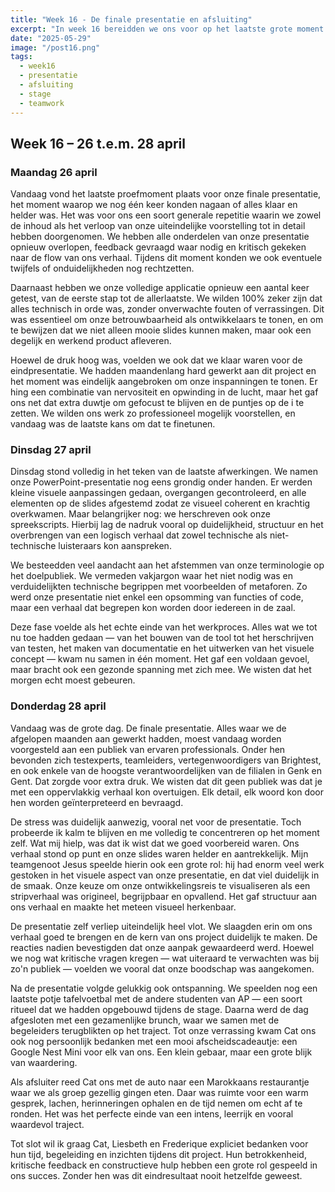 ```yaml
---
title: "Week 16 - De finale presentatie en afsluiting"
excerpt: "In week 16 bereidden we ons voor op het laatste grote moment van onze stage: de eindpresentatie. We testten onze applicatie tot in de puntjes, werkten de slides en scripts af en presenteerden ons project aan een professioneel publiek. Een week vol spanning, trots en mooie afsluitingen."
date: "2025-05-29"
image: "/post16.png"
tags:
  - week16
  - presentatie
  - afsluiting
  - stage
  - teamwork
---
```


## Week 16 – 26 t.e.m. 28 april

### Maandag 26 april

Vandaag vond het laatste proefmoment plaats voor onze finale presentatie, het moment waarop we nog één keer konden nagaan of alles klaar en helder was. Het was voor ons een soort generale repetitie waarin we zowel de inhoud als het verloop van onze uiteindelijke voorstelling tot in detail hebben doorgenomen. We hebben alle onderdelen van onze presentatie opnieuw overlopen, feedback gevraagd waar nodig en kritisch gekeken naar de flow van ons verhaal. Tijdens dit moment konden we ook eventuele twijfels of onduidelijkheden nog rechtzetten.

Daarnaast hebben we onze volledige applicatie opnieuw een aantal keer getest, van de eerste stap tot de allerlaatste. We wilden 100% zeker zijn dat alles technisch in orde was, zonder onverwachte fouten of verrassingen. Dit was essentieel om onze betrouwbaarheid als ontwikkelaars te tonen, en om te bewijzen dat we niet alleen mooie slides kunnen maken, maar ook een degelijk en werkend product afleveren.

Hoewel de druk hoog was, voelden we ook dat we klaar waren voor de eindpresentatie. We hadden maandenlang hard gewerkt aan dit project en het moment was eindelijk aangebroken om onze inspanningen te tonen. Er hing een combinatie van nervositeit en opwinding in de lucht, maar het gaf ons net dat extra duwtje om gefocust te blijven en de puntjes op de i te zetten. We wilden ons werk zo professioneel mogelijk voorstellen, en vandaag was de laatste kans om dat te finetunen.

### Dinsdag 27 april

Dinsdag stond volledig in het teken van de laatste afwerkingen. We namen onze PowerPoint-presentatie nog eens grondig onder handen. Er werden kleine visuele aanpassingen gedaan, overgangen gecontroleerd, en alle elementen op de slides afgestemd zodat ze visueel coherent en krachtig overkwamen. Maar belangrijker nog: we herschreven ook onze spreekscripts. Hierbij lag de nadruk vooral op duidelijkheid, structuur en het overbrengen van een logisch verhaal dat zowel technische als niet-technische luisteraars kon aanspreken.

We besteedden veel aandacht aan het afstemmen van onze terminologie op het doelpubliek. We vermeden vakjargon waar het niet nodig was en verduidelijkten technische begrippen met voorbeelden of metaforen. Zo werd onze presentatie niet enkel een opsomming van functies of code, maar een verhaal dat begrepen kon worden door iedereen in de zaal.

Deze fase voelde als het echte einde van het werkproces. Alles wat we tot nu toe hadden gedaan — van het bouwen van de tool tot het herschrijven van testen, het maken van documentatie en het uitwerken van het visuele concept — kwam nu samen in één moment. Het gaf een voldaan gevoel, maar bracht ook een gezonde spanning met zich mee. We wisten dat het morgen echt moest gebeuren.

### Donderdag 28 april

Vandaag was de grote dag. De finale presentatie. Alles waar we de afgelopen maanden aan gewerkt hadden, moest vandaag worden voorgesteld aan een publiek van ervaren professionals. Onder hen bevonden zich testexperts, teamleiders, vertegenwoordigers van Brightest, en ook enkele van de hoogste verantwoordelijken van de filialen in Genk en Gent. Dat zorgde voor extra druk. We wisten dat dit geen publiek was dat je met een oppervlakkig verhaal kon overtuigen. Elk detail, elk woord kon door hen worden geïnterpreteerd en bevraagd.

De stress was duidelijk aanwezig, vooral net voor de presentatie. Toch probeerde ik kalm te blijven en me volledig te concentreren op het moment zelf. Wat mij hielp, was dat ik wist dat we goed voorbereid waren. Ons verhaal stond op punt en onze slides waren helder en aantrekkelijk. Mijn teamgenoot Jesus speelde hierin ook een grote rol: hij had enorm veel werk gestoken in het visuele aspect van onze presentatie, en dat viel duidelijk in de smaak. Onze keuze om onze ontwikkelingsreis te visualiseren als een stripverhaal was origineel, begrijpbaar en opvallend. Het gaf structuur aan ons verhaal en maakte het meteen visueel herkenbaar.

De presentatie zelf verliep uiteindelijk heel vlot. We slaagden erin om ons verhaal goed te brengen en de kern van ons project duidelijk te maken. De reacties nadien bevestigden dat onze aanpak gewaardeerd werd. Hoewel we nog wat kritische vragen kregen — wat uiteraard te verwachten was bij zo'n publiek — voelden we vooral dat onze boodschap was aangekomen.

Na de presentatie volgde gelukkig ook ontspanning. We speelden nog een laatste potje tafelvoetbal met de andere studenten van AP — een soort ritueel dat we hadden opgebouwd tijdens de stage. Daarna werd de dag afgesloten met een gezamenlijke brunch, waar we samen met de begeleiders terugblikten op het traject. Tot onze verrassing kwam Cat ons ook nog persoonlijk bedanken met een mooi afscheidscadeautje: een Google Nest Mini voor elk van ons. Een klein gebaar, maar een grote blijk van waardering.

Als afsluiter reed Cat ons met de auto naar een Marokkaans restaurantje waar we als groep gezellig gingen eten. Daar was ruimte voor een warm gesprek, lachen, herinneringen ophalen en de tijd nemen om echt af te ronden. Het was het perfecte einde van een intens, leerrijk en vooral waardevol traject.

Tot slot wil ik graag Cat, Liesbeth en Frederique expliciet bedanken voor hun tijd, begeleiding en inzichten tijdens dit project. Hun betrokkenheid, kritische feedback en constructieve hulp hebben een grote rol gespeeld in ons succes. Zonder hen was dit eindresultaat nooit hetzelfde geweest.
